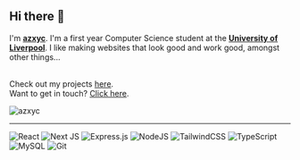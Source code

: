 ## Hi there 👋
I'm [**azxyc**](https://azxyc.xyz). I'm a first year Computer Science student at the [**University of Liverpool**](https://liv.ac.uk). I like making websites that look good and work good, amongst other things... <br/><br/>


Check out my projects [here](https://azxyc.xyz/projects). <br/>
Want to get in touch? [Click here](https://azxyc.xyz/contact).

![azxyc](https://github-readme-stats.vercel.app/api?username=azxyc&hide=stars,issues&count_private=true&show_icons=true&theme=apprentice)<br/>


----

![React](https://img.shields.io/badge/react-%2320232a.svg?style=for-the-badge&logo=react&logoColor=%2361DAFB)
![Next JS](https://img.shields.io/badge/Next-black?style=for-the-badge&logo=next.js&logoColor=white)
![Express.js](https://img.shields.io/badge/express.js-%23404d59.svg?style=for-the-badge&logo=express&logoColor=%2361DAFB)
![NodeJS](https://img.shields.io/badge/node.js-6DA55F?style=for-the-badge&logo=node.js&logoColor=white)
![TailwindCSS](https://img.shields.io/badge/tailwindcss-%2338B2AC.svg?style=for-the-badge&logo=tailwind-css&logoColor=white)
![TypeScript](https://img.shields.io/badge/typescript-%23007ACC.svg?style=for-the-badge&logo=typescript&logoColor=white)
![MySQL](https://img.shields.io/badge/mysql-%2300f.svg?style=for-the-badge&logo=mysql&logoColor=white)
![Git](https://img.shields.io/badge/git-%23F05033.svg?style=for-the-badge&logo=git&logoColor=white)
